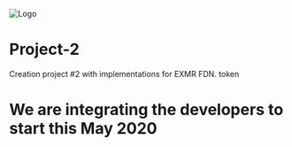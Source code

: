 ![Logo](https://avatars1.githubusercontent.com/u/32690091?s=400&u=5a0dade78226f6025434eed479800f0679853202&v=4?raw=true)
# Project-2
Creation project #2 with implementations for EXMR FDN. token

# We are integrating the developers to start this May 2020
